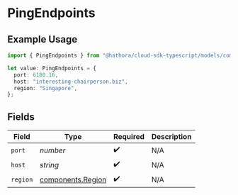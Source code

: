 # PingEndpoints

## Example Usage

```typescript
import { PingEndpoints } from "@hathora/cloud-sdk-typescript/models/components";

let value: PingEndpoints = {
  port: 6180.16,
  host: "interesting-chairperson.biz",
  region: "Singapore",
};
```

## Fields

| Field                                                  | Type                                                   | Required                                               | Description                                            |
| ------------------------------------------------------ | ------------------------------------------------------ | ------------------------------------------------------ | ------------------------------------------------------ |
| `port`                                                 | *number*                                               | :heavy_check_mark:                                     | N/A                                                    |
| `host`                                                 | *string*                                               | :heavy_check_mark:                                     | N/A                                                    |
| `region`                                               | [components.Region](../../models/components/region.md) | :heavy_check_mark:                                     | N/A                                                    |